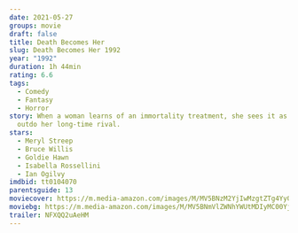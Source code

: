```yaml
---
date: 2021-05-27
groups: movie
draft: false
title: Death Becomes Her
slug: Death Becomes Her 1992
year: "1992"
duration: 1h 44min
rating: 6.6
tags:
  - Comedy
  - Fantasy
  - Horror
story: When a woman learns of an immortality treatment, she sees it as a way to
  outdo her long-time rival.
stars:
  - Meryl Streep
  - Bruce Willis
  - Goldie Hawn
  - Isabella Rossellini
  - Ian Ogilvy
imdbid: tt0104070
parentsguide: 13
moviecover: https://m.media-amazon.com/images/M/MV5BNzM2YjIwMzgtZTg4Yy00NmJlLWIzOTYtYTQ0Zjc3NjIyZDcyXkEyXkFqcGdeQXVyMTQxNzMzNDI@._V1_FMjpg_UX580_.jpg
moviebg: https://m.media-amazon.com/images/M/MV5BNmVlZWNhYWUtMDIyMC00YjdlLWJmMGEtYmU2YTlmMjhmYzY0XkEyXkFqcGdeQXVyMTk0NTY1NA@@._V1_FMjpg_UX630_.jpg
trailer: NFXQQ2uAeHM
---
```

